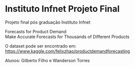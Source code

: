 # Instituto Infnet Projeto Final

Projeto final pós graduação Instituto Infnet  

Forecasts for Product Demand  
Make Accurate Forecasts for Thousands of Different Products  

O dataset pode ser encontrado em:  
https://www.kaggle.com/felixzhao/productdemandforecasting  

Alunos:
Gilberto Filho e Wanderson Torres
